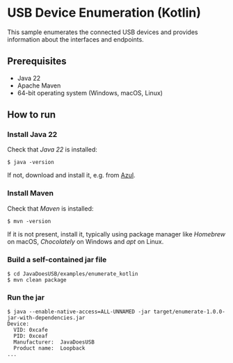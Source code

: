 # USB Device Enumeration (Kotlin)

This sample enumerates the connected USB devices and provides information about the interfaces and endpoints.

## Prerequisites

- Java 22
- Apache Maven
- 64-bit operating system (Windows, macOS, Linux)

## How to run

### Install Java 22

Check that *Java 22* is installed:

```shell
$ java -version
```

If not, download and install it, e.g. from [Azul](https://www.azul.com/downloads/?package=jdk).

### Install Maven

Check that *Maven* is installed:

```shell
$ mvn -version
```

If it is not present, install it, typically using package manager like *Homebrew* on macOS, *Chocolately* on Windows and *apt* on Linux.

### Build a self-contained jar file

```shell
$ cd JavaDoesUSB/examples/enumerate_kotlin
$ mvn clean package
```

### Run the jar

```shell
$ java --enable-native-access=ALL-UNNAMED -jar target/enumerate-1.0.0-jar-with-dependencies.jar
Device:
  VID: 0xcafe
  PID: 0xceaf
  Manufacturer:  JavaDoesUSB
  Product name:  Loopback
...
```
